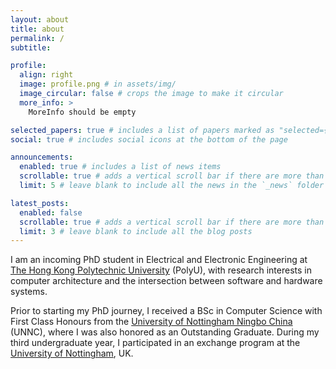 ```yaml
---
layout: about
title: about
permalink: /
subtitle: 

profile:
  align: right
  image: profile.png # in assets/img/
  image_circular: false # crops the image to make it circular
  more_info: >
    MoreInfo should be empty

selected_papers: true # includes a list of papers marked as "selected={true}"
social: true # includes social icons at the bottom of the page

announcements:
  enabled: true # includes a list of news items
  scrollable: true # adds a vertical scroll bar if there are more than 3 news items
  limit: 5 # leave blank to include all the news in the `_news` folder

latest_posts:
  enabled: false
  scrollable: true # adds a vertical scroll bar if there are more than 3 new posts items
  limit: 3 # leave blank to include all the blog posts
---
```


I am an incoming PhD student in Electrical and Electronic Engineering at <a href="https://www.nottingham.edu.cn/en/">The Hong Kong Polytechnic University</a> (PolyU), with research interests in computer architecture and the intersection between software and hardware systems.

Prior to starting my PhD journey, I received a BSc in Computer Science with First Class Honours from the <a href="https://www.nottingham.edu.cn/en/">University of Nottingham Ningbo China</a> (UNNC), where I was also honored as an Outstanding Graduate. During my third undergraduate year, I participated in an exchange program at the <a href="https://www.nottingham.ac.uk/">University of Nottingham</a>, UK.
